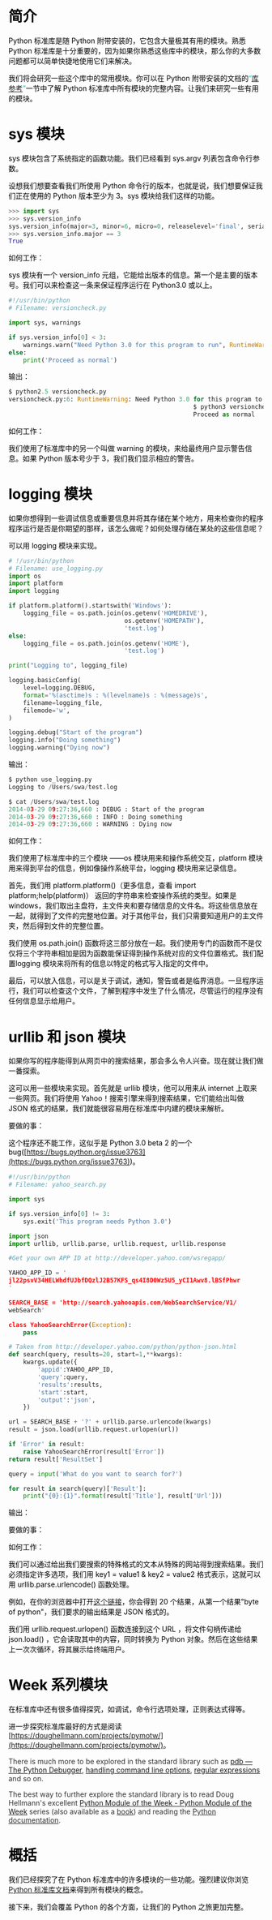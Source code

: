 # <font style="color:rgb(0,0,0);"> 简介 </font>
<font style="color:rgb(0,0,0);">Python 标准库是随 Python 附带安装的，它包含大量极其有用的模块。熟悉Python 标准库是十分重要的，因为如果你熟悉这些库中的模块，那么你的大多数问题都可以简单快捷地使用它们来解决。 </font>

<font style="color:rgb(0,0,0);">我们将会研究一些这个库中的常用模块。你可以在 Python 附带安装的文档的</font><font style="color:rgb(0,191,191);">“</font>[库参考](https://docs.python.org/3/library/)<font style="color:rgb(0,191,191);">”</font><font style="color:rgb(0,0,0);">一节中了解 Python 标准库中所有模块的完整内容。让我们来研究一些有用的模块。 </font>

# <font style="color:rgb(0,0,0);"> sys 模块 </font>
<font style="color:rgb(0,0,0);">sys 模块包含了系统指定的函数功能。我们已经看到 sys.argv 列表包含命令行参数。 </font>

<font style="color:rgb(0,0,0);">设想我们想要查看我们所使用 Python 命令行的版本，也就是说，我们想要保证我们正在使用的 Python 版本至少为 3。sys 模块给我们这样的功能。 </font>

```python
>>> import sys
>>> sys.version_info
sys.version_info(major=3, minor=6, micro=0, releaselevel='final', serial=0)
>>> sys.version_info.major == 3
True
```

<font style="color:rgb(0,0,0);">如何工作： </font>

<font style="color:rgb(0,0,0);">sys 模块有一个 version_info 元组，它能给出版本的信息。第一个是主要的版本号。我们可以来检查这一条来保证程序运行在 Python3.0 或以上。 </font>

```python
#!/usr/bin/python 
# Filename: versioncheck.py 

import sys, warnings 

if sys.version_info[0] < 3: 
    warnings.warn("Need Python 3.0 for this program to run", RuntimeWarning) 
else:  
    print('Proceed as normal') 
```

<font style="color:rgb(0,0,0);">输出： </font>

```python
$ python2.5 versioncheck.py 
versioncheck.py:6: RuntimeWarning: Need Python 3.0 for this program to run RuntimeWarning) 
                                                   $ python3 versioncheck.py 
                                                   Proceed as normal 
```

<font style="color:rgb(0,0,0);">如何工作： </font>

<font style="color:rgb(0,0,0);">我们使用了标准库中的另一个叫做 warning 的模块，来给最终用户显示警告信息。如果 Python 版本号少于 3，我们我们显示相应的警告。 </font>

# <font style="color:rgb(0,0,0);">logging 模块 </font>
<font style="color:rgb(0,0,0);">如果你想得到一些调试信息或重要信息并将其存储在某个地方，用来检查你的程序程序运行是否是你期望的那样，该怎么做呢？如何处理存储在某处的这些信息呢？ </font>

<font style="color:rgb(0,0,0);">可以用 logging 模块来实现。 </font>

```python
# !/usr/bin/python 
# Filename: use_logging.py 
import os
import platform
import logging

if platform.platform().startswith('Windows'):
    logging_file = os.path.join(os.getenv('HOMEDRIVE'),
                                os.getenv('HOMEPATH'),
                                'test.log')
else:
    logging_file = os.path.join(os.getenv('HOME'),
                                'test.log')

print("Logging to", logging_file)

logging.basicConfig(
    level=logging.DEBUG,
    format='%(asctime)s : %(levelname)s : %(message)s',
    filename=logging_file,
    filemode='w',
)

logging.debug("Start of the program")
logging.info("Doing something")
logging.warning("Dying now")
```

<font style="color:rgb(0,0,0);">输出： </font>

```python
$ python use_logging.py
Logging to /Users/swa/test.log

$ cat /Users/swa/test.log
2014-03-29 09:27:36,660 : DEBUG : Start of the program
2014-03-29 09:27:36,660 : INFO : Doing something
2014-03-29 09:27:36,660 : WARNING : Dying now
```

<font style="color:rgb(0,0,0);">如何工作： </font>

<font style="color:rgb(0,0,0);">我们使用了标准库中的三个模块 ——os 模块用来和操作系统交互，platform 模块用来得到平台的信息，例如像操作系统平台，logging 模块用来记录信息。 </font>

<font style="color:rgb(0,0,0);">首先，我们用 platform.platform()（更多信息，查看 import platform;help(platform)） 返回的字符串来检查操作系统的类型。如果是 windows，我们取出主盘符，主文件夹和要存储信息的文件名。将这些信息放在一起，就得到了文件的完整地位置。对于其他平台，我们只需要知道用户的主文件夹，然后得到文件的完整位置。 </font>

<font style="color:rgb(0,0,0);">我们使用 os.path.join() 函数将这三部分放在一起。我们使用专门的函数而不是仅仅将三个字符串相加是因为函数能保证得到操作系统对应的文件位置格式。我们配置logging 模块来将所有的信息以特定的格式写入指定的文件中。 </font>

<font style="color:rgb(0,0,0);">最后，可以放入信息，可以是关于调试，通知，警告或者是临界消息。一旦程序运行，我们可以检查这个文件，了解到程序中发生了什么情况，尽管运行的程序没有任何信息显示给用户。 </font>

# <font style="color:rgb(0,0,0);">urllib 和 json 模块 </font>
<font style="color:rgb(0,0,0);">如果你写的程序能得到从网页中的搜索结果，那会多么令人兴奋。现在就让我们做一番探索。 </font>

<font style="color:rgb(0,0,0);">这可以用一些模块来实现。首先就是 urllib 模块，他可以用来从 internet 上取来一些网页。我们将使用 Yahoo！搜索引擎来得到搜索结果，它们能给出叫做 JSON 格式的结果，我们就能很容易用在标准库中内建的模块来解析。 </font>

<font style="color:rgb(0,0,0);">要做的事： </font>

<font style="color:rgb(0,0,0);">这个程序还不能工作，这似乎是 Python 3.0 beta 2 的一个 bug(</font>[https://bugs.python.org/issue3763](https://bugs.python.org/issue3763)<font style="color:rgb(0,0,0);">)。 </font>

```python
#!/usr/bin/python 
# Filename: yahoo_search.py 

import sys 

if sys.version_info[0] != 3: 
    sys.exit('This program needs Python 3.0') 

import json 
import urllib, urllib.parse, urllib.request, urllib.response 

#Get your own APP ID at http://developer.yahoo.com/wsregapp/ 

YAHOO_APP_ID = ' 
jl22psvV34HELWhdfUJbfDQzlJ2B57KFS_qs4I8D0Wz5U5_yCI1Awv8.lBSfPhwr 
' 

SEARCH_BASE = 'http://search.yahooapis.com/WebSearchService/V1/ 
webSearch' 

class YahooSearchError(Exception): 
    pass 

# Taken from http://developer.yahoo.com/python/python-json.html 
def search(query, results=20, start=1,**kwargs): 
    kwargs.update({ 
        'appid':YAHOO_APP_ID, 
        'query':query, 
        'results':results, 
        'start':start, 
        'output':'json', 
    }) 

url = SEARCH_BASE + '?' + urllib.parse.urlencode(kwargs) 
result = json.load(urllib.request.urlopen(url)) 

if 'Error' in result: 
    raise YahooSearchError(result['Error']) 
return result['ResultSet'] 

query = input('What do you want to search for?') 

for result in search(query)['Result']: 
    print("{0}:{1}".format(result['Title'], result['Url'])) 
```

<font style="color:rgb(0,0,0);">输出： </font>

<font style="color:rgb(0,0,0);">要做的事： </font>

<font style="color:rgb(0,0,0);">如何工作： </font>

<font style="color:rgb(0,0,0);">我们可以通过给出我们要搜索的特殊格式的文本从特殊的网站得到搜索结果。我们必须指定许多选项，我们用 key1 = value1 & key2 = value2 格式表示，这就可以用 urllib.parse.urlencode() 函数处理。 </font>

<font style="color:rgb(0,0,0);">例如，在你的浏览器中打开</font>[这个链接](http://search.yahooapis.com/%20WebSearchService/V1/webSearch?query=byte+of+python&appid=jl22psvV3%204HELWhdfUJbfDQzlJ2B57KFS_qs4I8D0Wz5U5_yCI1Awv8.lBSfPhwr&results=20&%20start=1&output=json)<font style="color:rgb(0,0,0);">，你会得到 20 个结果，从第一个结果"byte of python"，我们要求的输出结果是 JSON 格式的。 </font>

<font style="color:rgb(0,0,0);">我们用 urllib.request.urlopen() 函数连接到这个 URL ，将文件句柄传递给 json.load() ，它会读取其中的内容，同时转换为 Python 对象。然后在这些结果上一次次循环，将其展示给终端用户。 </font>

# <font style="color:rgb(0,0,0);"> Week 系列模块 </font>
<font style="color:rgb(0,0,0);">在标准库中还有很多值得探究，如调试，命令行选项处理，正则表达式得等。 </font>

<font style="color:rgb(0,0,0);">进一步探究标准库最好的方式是阅读 </font>[https://doughellmann.com/projects/pymotw/](https://doughellmann.com/projects/pymotw/)<font style="color:rgb(0,0,0);">。 </font>

<font style="color:rgb(51, 51, 51);">There is much more to be explored in the standard library such as </font>[pdb — The Python Debugger](http://docs.python.org/3/library/pdb.html)<font style="color:rgb(51, 51, 51);">, </font>[handling command line options](http://docs.python.org/3/library/argparse.html)<font style="color:rgb(51, 51, 51);">, </font>[regular expressions](http://docs.python.org/3/library/re.html)<font style="color:rgb(51, 51, 51);"> and so on.</font>

<font style="color:rgb(51, 51, 51);">The best way to further explore the standard library is to read Doug Hellmann's excellent </font>[Python Module of the Week - Python Module of the Week](http://pymotw.com/2/contents.html)<font style="color:rgb(51, 51, 51);"> series (also available as a </font>[<font style="color:rgb(51, 51, 51);">book</font>](http://amzn.com/0321767349)<font style="color:rgb(51, 51, 51);">) and reading the </font>[<font style="color:rgb(51, 51, 51);">Python documentation</font>](http://docs.python.org/3/)<font style="color:rgb(51, 51, 51);">.</font>

# <font style="color:rgb(0,0,0);"> 概括 </font>
<font style="color:rgb(0,0,0);">我们已经探究了在 Python 标准库中的许多模块的一些功能。强烈建议你浏览</font>[Python 标准库文档](https://docs.python.org/3/library/)<font style="color:rgb(0,0,0);">来得到所有模块的概念。 </font>

<font style="color:rgb(0,0,0);">接下来，我们会覆盖 Python 的各个方面，让我们的 Python 之旅更加完整。 </font>



